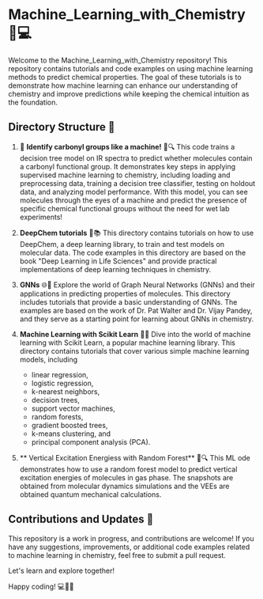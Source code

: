 # Machine_Learning_with_Chemistry 🧪💻

Welcome to the Machine_Learning_with_Chemistry repository!
This repository contains tutorials and code examples on using machine learning methods to predict chemical properties.
The goal of these tutorials is to demonstrate how machine learning can enhance our understanding of chemistry and improve predictions
while keeping the chemical intuition as the foundation.

## Directory Structure 📂

1. 🧪 **Identify carbonyl groups like a machine!** 🌳🔍
    This code trains a decision tree model on IR spectra to predict whether molecules contain a carbonyl functional group.
    It demonstrates key steps in applying supervised machine learning to chemistry, including loading and preprocessing data,
    training a decision tree classifier, testing on holdout data, and analyzing model performance.
    With this model, you can see molecules through the eyes of a machine and predict the presence of specific chemical
    functional groups without the need for wet lab experiments!

2. **DeepChem tutorials** 🧪📚
    This directory contains tutorials on how to use DeepChem, a deep learning library, to train and test models on molecular data.
    The code examples in this directory are based on the book "Deep Learning in Life Sciences" and
    provide practical implementations of deep learning techniques in chemistry.

3. **GNNs** 🌐🔬
    Explore the world of Graph Neural Networks (GNNs) and their applications in predicting properties of molecules.
    This directory includes tutorials that provide a basic understanding of GNNs. The examples are based on the work
    of Dr. Pat Walter and Dr. Vijay Pandey, and they serve as a starting point for learning about GNNs in chemistry.

4. **Machine Learning with Scikit Learn** 🧪🔬
    Dive into the world of machine learning with Scikit Learn, a popular machine learning library.
    This directory contains tutorials that cover various simple machine learning models, including
    - linear regression,
    - logistic regression,
    - k-nearest neighbors,
    - decision trees,
    - support vector machines,
    - random forests,
    - gradient boosted trees,
    - k-means clustering, and
    - principal component analysis (PCA).

5. ** Vertical Excitation Energiess with Random Forest** 🌳🔍
    This ML ode demonstrates how to use a random forest model to predict vertical excitation energies of molecules in gas phase.
    The snapshots are obtained from molecular dynamics simulations and the VEEs are obtained quantum mechanical calculations.

## Contributions and Updates 🚀
This repository is a work in progress, and contributions are welcome! If you have any suggestions,
improvements, or additional code examples related to machine learning in chemistry, feel free to submit a pull request.

Let's learn and explore together!

Happy coding! 💻🔬🚀

